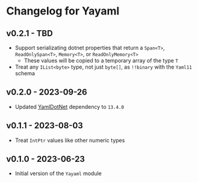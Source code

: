 # Changelog for Yayaml

## v0.2.1 - TBD

+ Support serializating dotnet properties that return a `Span<T>`, `ReadOnlySpan<T>`, `Memory<T>`, or `ReadOnlyMemory<T>`
  + These values will be copied to a temporary array of the type `T`
+ Treat any `IList<byte>` type, not just `byte[]`, as `!!binary` with the `Yaml11` schema

## v0.2.0 - 2023-09-26

+ Updated [YamlDotNet](https://github.com/aaubry/YamlDotNet) dependency to `13.4.0`

## v0.1.1 - 2023-08-03

+ Treat `IntPtr` values like other numeric types

## v0.1.0 - 2023-06-23

+ Initial version of the `Yayaml` module
